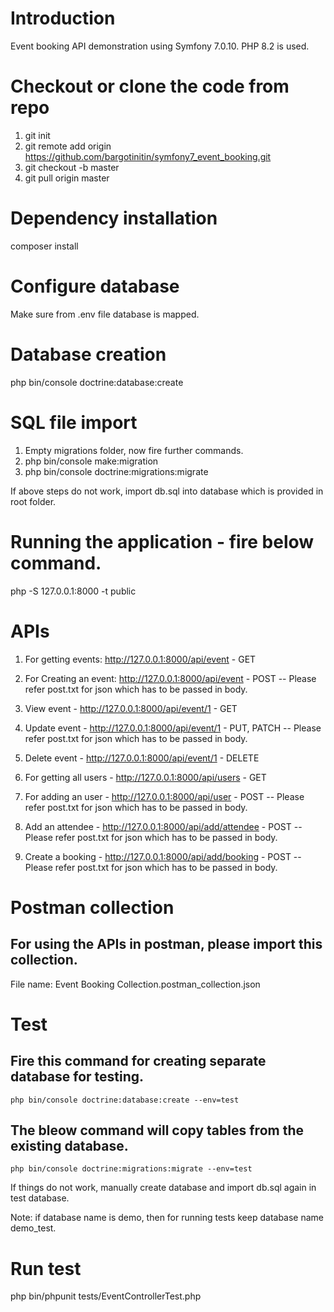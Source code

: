 # Introduction

Event booking API demonstration using Symfony 7.0.10.
PHP 8.2 is used.

# Checkout or clone the code from repo
  1. git init
  2. git remote add origin https://github.com/bargotinitin/symfony7_event_booking.git
  3. git checkout -b master
  4. git pull origin master

# Dependency installation
composer install

# Configure database
Make sure from .env file database is mapped.

# Database creation
php bin/console doctrine:database:create

# SQL file import
  1. Empty migrations folder, now fire further commands.
  2. php bin/console make:migration
  3. php bin/console doctrine:migrations:migrate

If above steps do not work, import db.sql into database which is provided in root folder.

# Running the application - fire below command.
php -S 127.0.0.1:8000 -t public

# APIs

  1. For getting events: http://127.0.0.1:8000/api/event - GET

  2. For Creating an event: http://127.0.0.1:8000/api/event - POST
    -- Please refer post.txt for json which has to be passed in body.

  3. View event - http://127.0.0.1:8000/api/event/1 - GET

  4. Update event - http://127.0.0.1:8000/api/event/1 - PUT, PATCH
    -- Please refer post.txt for json which has to be passed in body.

  5. Delete event - http://127.0.0.1:8000/api/event/1 - DELETE

  6. For getting all users - http://127.0.0.1:8000/api/users - GET

  7. For adding an user - http://127.0.0.1:8000/api/user - POST
    -- Please refer post.txt for json which has to be passed in body.

  8. Add an attendee - http://127.0.0.1:8000/api/add/attendee - POST
    -- Please refer post.txt for json which has to be passed in body.

  9. Create a booking - http://127.0.0.1:8000/api/add/booking - POST
    -- Please refer post.txt for json which has to be passed in body.


# Postman collection

  ## For using the APIs in postman, please import this collection.
  File name: Event Booking Collection.postman_collection.json

# Test

  ## Fire this command for creating separate database for testing.
    php bin/console doctrine:database:create --env=test

  ## The bleow command will copy tables from the existing database.
    php bin/console doctrine:migrations:migrate --env=test

  If things do not work, manually create database and import db.sql again in test database.

  Note: if database name is demo, then for running tests keep database name demo_test.

# Run test

  php bin/phpunit tests/EventControllerTest.php


